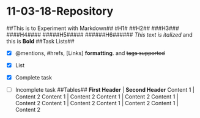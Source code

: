# 11-03-18-Repository
##This is to Experiment with Markdown##
#H1#
##H2##
###H3###
####H4####
#####H5#####
######H6######
*This text is italized* and this is **Bold**
##Task Lists##
- [x] @mentions, #hrefs, [Links] **formatting**. and <del>tags<del> supported
- [x] List 
- [x] Complete task 
- [ ] Incomplete task
  ##Tables##
  **First Header** |  **Second Header**
  Content 1 | Content 2
  Content 1 | Content 2
  Content 1 | Content 2
  Content 1 | Content 2
  Content 1 | Content 2
  Content 1 | Content 2
  Content 1 | Content 2
  
